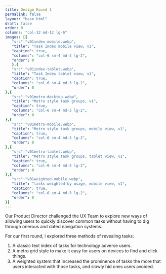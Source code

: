 ```yaml
---
title: Design Round 1
permalink: false
layout: "base.html"
draft: false
order: 0
columns: "col-12 md-12 lg-6"
images: [{
   "src":"v01index-mobile.webp",
   "title": "Task Index mobile view, v1",
   "caption": true,
   "columns": "col-6 sm-4 md-3 lg-2",
   "order": 0
   },{
   "src":"v01index-tablet.webp",
   "title": "Task Index tablet view, v1",
   "caption": true,
   "columns": "col-6 sm-4 md-3 lg-2",
   "order": 0
},{
   "src":"v01metro-desktop.webp",
   "title": "Metro style task groups, v1",
   "caption": true,
   "columns": "col-6 sm-4 md-3 lg-2",
   "order": 0
},{
   "src":"v01metro-mobile.webp",
   "title": "Metro style task groups, mobile view, v1",
   "caption": true,
   "columns": "col-6 sm-4 md-3 lg-2",
   "order": 0
},{
   "src":"v01metro-tablet.webp",
   "title": "Metro style task groups, tablet view, v1",
   "caption": true,
   "columns": "col-6 sm-4 md-3 lg-2",
   "order": 0
},{
   "src":"v01weighted-mobile.webp",
   "title": "tasks weighted by usage, mobile view, v1",
   "caption": true,
   "columns": "col-6 sm-4 md-3 lg-2",
   "order": 0
}]
---
```

Our Product Director challenged the UX Team to explore new ways of allowing users to quickly discover common tasks
without having to dig through onerous and dated navigation systems.

For our first round, I explored three methods of revealing tasks:

1. A classic text index of tasks for technology adverse users.
2. A metro grid style to make it easy for users on devices to find and click things.
3. A weighted system that increased the prominence of tasks the more that users interacted with those tasks, and slowly
hid ones users avoided.